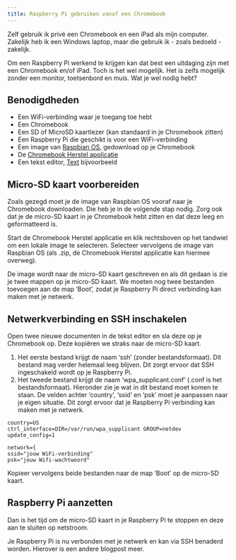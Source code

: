 ```yaml
---
title: Raspberry Pi gebruiken vanaf een Chromebook
---
```


Zelf gebruik ik privé een Chromebook en een iPad als mijn computer. Zakelijk heb ik een Windows laptop, maar die gebruik ik - zoals bedoeld - zakelijk. 

Om een Raspberry Pi werkend te krijgen kan dat best een uitdaging zijn met een Chromebook en/of iPad. Toch is het wel mogelijk. Het is zelfs mogelijk zonder een monitor, toetsenbord en muis. Wat je wel nodig hebt?

## Benodigdheden
- Een WiFi-verbinding waar je toegang toe hebt
- Een Chromebook
- Een SD of MicroSD kaartlezer (kan standaard in je Chromebook zitten)
- Een Raspberry Pi die geschikt is voor een WiFi-verbinding
- Een image van [Raspbian OS](https://www.raspberrypi.org/downloads/raspbian/), gedownload op je Chromebook
- De [Chromebook Herstel applicatie](https://chrome.google.com/webstore/detail/chromebook-recovery-utili/jndclpdbaamdhonoechobihbbiimdgai)
- Een tekst editor, [Text](https://chrome.google.com/webstore/detail/text/mmfbcljfglbokpmkimbfghdkjmjhdgbg) bijvoorbeeld

## Micro-SD kaart voorbereiden
Zoals gezegd moet je de image van Raspbian OS vooraf naar je Chromebook downloaden. Die heb je in de volgende stap nodig. Zorg ook dat je de micro-SD kaart in je Chromebook hebt zitten en dat deze leeg en geformatteerd is.

Start de Chromebook Herstel applicatie en klik rechtsboven op het tandwiel om een lokale image te selecteren. Selecteer vervolgens de image van Raspbian OS (als .zip, de Chromebook Herstel applicatie kan hiermee overweg).

De image wordt naar de micro-SD kaart geschreven en als dit gedaan is zie je twee mappen op je micro-SD kaart. We moeten nog twee bestanden toevoegen aan de map ‘Boot’, zodat je Raspberry Pi direct verbinding kan maken met je netwerk.

## Netwerkverbinding en SSH inschakelen
Open twee nieuwe documenten in de tekst editor en sla deze op je Chromebook op. Deze kopiëren we straks naar de micro-SD kaart.

1. Het eerste bestand krijgt de naam ‘ssh’ (zonder bestandsformaat). Dit bestand mag verder helemaal leeg blijven. Dit zorgt ervoor dat SSH ingeschakeld wordt op je Raspberry Pi.
2. Het tweede bestand krijgt de naam ‘wpa_supplicant.conf’ (.conf is het bestandsformaat). Hieronder zie je wat in dit bestand moet komen te staan. De velden achter ‘country’, ‘ssid’ en ‘psk’ moet je aanpassen naar je eigen situatie. Dit zorgt ervoor dat je Raspberry Pi verbinding kan maken met je netwerk.

`country=US`  
`ctrl_interface=DIR=/var/run/wpa_supplicant GROUP=netdev`  
`update_config=1`  

`network={`  
`ssid="jouw WiFi-verbinding"`  
`psk="jouw Wifi-wachtwoord"`  

Kopieer vervolgens beide bestanden naar de map ‘Boot’ op de micro-SD kaart. 

## Raspberry Pi aanzetten
Dan is het tijd om de micro-SD kaart in je Raspberry Pi te stoppen en deze aan te sluiten op netstroom. 

Je Raspberry Pi is nu verbonden met je netwerk en kan via SSH benaderd worden. Hierover is een andere blogpost meer.
